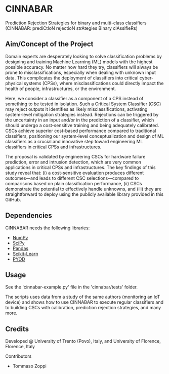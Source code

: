 # CINNABAR
Prediction Rejection Strategies for binary and multi-class classifiers (CINNABAR: prediCtIoN rejectioN strAtegies Binary clAssifieRs)

## Aim/Concept of the Project

Domain experts are desperately looking to solve classification problems by designing and training Machine Learning (ML) models with the highest possible accuracy. 
No matter how hard they try, classifiers will always be prone to misclassifications, especially when dealing with unknown input data. 
This complicates the deployment of classifiers into critical cyber-physical systems (CPSs), where misclassifications could directly impact the health of people, infrastructures, or the environment. 

Here, we consider a classifier as a component of a CPS instead of something to be tested in isolation. 
Such a Critical System Classifier (CSC) may reject outputs it identifies as likely misclassifications, activating system-level mitigation strategies instead. 
Rejections can be triggered by the uncertainty in an input and/or in the prediction of a classifier, which should undergo a cost-sensitive training and being adequately calibrated. 
CSCs achieve superior cost-based performance compared to traditional classifiers, positioning our system-level conceptualization and design of ML classifiers as a crucial and innovative step toward engineering ML classifiers in critical CPSs and infrastructures. 

The proposal is validated by engineering CSCs for hardware failure prediction, error and intrusion detection, which are very common applications in critical CPSs and infrastructures. 
The key findings of this study reveal that: 
(i) a cost-sensitive evaluation produces different outcomes—and leads to different CSC selections—compared to comparisons based on plain classification performance, 
(ii) CSCs demonstrate the potential to effectively handle unknowns, and 
(iii) they are straightforward to deploy using the publicly available library provided in this GitHub.

## Dependencies

CINNABAR needs the following libraries:
- <a href="https://numpy.org/">NumPy</a>
- <a href="https://scipy.org/">SciPy</a>
- <a href="https://pandas.pydata.org/">Pandas</a>
- <a href="https://scikit-learn.org/stable/">Scikit-Learn</a>
- <a href="https://github.com/yzhao062/pyod">PYOD</a>

## Usage

See the 'cinnabar-example.py' file in the 'cinnabar/tests' folder.

The scripts uses data from a study of the same authors (monitoring an IoT device) and shows how to use CINNABAR to execute regular classifiers and to building CSCs with calibration, prediction rejection strategies, and many more.

## Credits

Developed @ University of Trento (Povo), Italy, and University of Florence, Florence, Italy

Contributors
- Tommaso Zoppi

